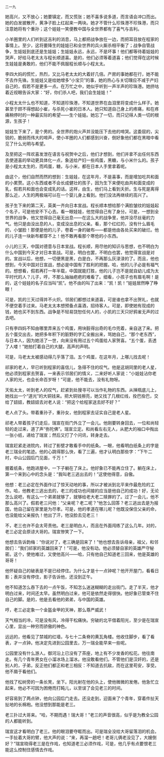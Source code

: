     二一九 

   她高兴，又不放心；她要镇定，而又慌张；她不喜多说多道，而言语会冲口而出。她的白发披散开，黄净子脸上红起来一两块。她才不管什么珍珠港不珍珠港，而只注意她将有个重孙；这个娃娃一笑便教中国与全世界都有了喜气与吉利。

   小羊圈里的人们听到这吉利的消息，马上都把战争放在一边，而把耳目放在程家的事情上。至少，这将要降生的娃娃已和全世界的兵火厮杀相平衡了；战争自管战争，生娃娃到底还是生娃娃；生娃娃永远，永远，不是坏事！他们都等待着娃娃的哭声，好给马老太太与程长顺道喜。是的，他们必须等着道喜；他们觉得在这时候生娃娃是勇敢的，他们不能不佩服程长顺与小程太太。

   李四大妈的慌忙，热烈，又比马老太太的大着好几倍。产房的事她都在行，她不能不去作先锋。生娃娃又是给她增多“小宝贝”的事，她的热心与关切理应不减于产妇自己的，假若不是更多一点。在万忙之中，她似乎听到一声半声的珍珠港。她挤咕着近视眼告诉大家：“好，你们杀人吧，我们会生娃娃！”

   小程太太什么也不知道，不知道珍珠港，不知道世界在血泪里将变成什么样子。她甚至于顾不得想起小崔，与杀死小崔的日本人。她只知道自己身上的疼痛，和在疼痛稍停时的一种最实际的希望——生个娃娃。她忘了一切，而只记得人类一切的根源，生孩子！

   娃娃生下来了，是个男的。全世界的炮火声并没能压下去他的啼哭。这委屈的，尖锐的，脆弱而伟大的啼声，使小羊圈的人们都感到兴奋，倒好象他们都在黑暗中看见了什么光明与希望。

   及至把这一阵欢喜发泄在语言与祝贺中之后，他们才想到，他们并拿不出任何东西去使道喜的举动更具体化一点，象送给产妇一些鸡蛋，黑糖，与小米什么的。孩子是小程太太生的，而鸡蛋，糖，与小米，都在日本人手里拿着呢。

   由这个，他们自然而然的想到：生娃娃，在这年月，不是喜事，而是增加吃共和面的小累赘。这小东西或者不会长成健壮的孩子，因为生下来便吃由共和面变成的乳，假若共和面也会变成乳的话。这样，由生，他们马上看到夭折。生与死是离得那么近，人生的两极端可以在一个婴儿身上看到。他们没法再继续的高兴了。

   孩子生下来的第二天，英美一齐向日本宣战。程长顺本想给那个满脸皱纹的娃娃起个名子，可是他安不下心去。看一眼娃娃，他觉得自己有了身分。可是，一想到全世界的战争，他又觉得自己毫无出息——在这么大的战争里，他并没尽丝毫的力气。他只是由没出息的人，变成没出息的父亲。看，那个红红的，没有什么眉毛的，小皱脸！那便是他的儿子，卷着一身的破布——都是他由各处买来的破烂。他的儿子连一块新布都穿不上！他不敢再看那个寒伧的小东西。

   小儿的三天，中国对德意与日本宣战。程长顺，用尽他的知识与思想，也不明白为什么中国到今天才对日本宣战。可是，明白也罢，不明白也罢，他觉得宣战是对的。宣战以后，他想，一切便黑是黑，白是白，不再那么灰渌渌的了。而且，他也想到，今天中国对日宣战，想必是中国有了胜利的把握。哈，他的儿子必是有福气的。想想看，假若再打一年半载，中国就能打胜，他的儿子岂不是就自幼儿成为太平时代的人？儿子，哼，不那么抽抽疤疤的难看了。细看，小孩子也有眉毛啊！是的，这个娃娃的名子应当叫“凯”。他不由的叫了出来：“凯！凯！”娃娃居然睁了睁眼！

   可是，凯的三天过得并不火炽。邻居们都想过来道喜，可是谁也拿不出贺礼，也就不便空着手过来。马老太太本想预备点喜酒，招待客人。可是，即使她有现成的钱，她也买不到东西。战争是不轻易饶恕任何人的，小凯的三天只好鸦雀无声的过去吧。

   只有李四妈不知由哪里弄来五个鸡蛋，用块脏得出奇的毛巾兜着，亲自送了来。把五个蛋交出去，她把多年积下的脏野的字汇全搬出来，骂她自己，“那个老东西”，与日本人，因为她活了一世，向来没有用过五个鸡蛋给人家贺喜。“五个蛋，丢透了人喽！”她拍打着自己的大腿，高声的声明。

   可是，马老太太被感动得几乎落了泪。五个鸡蛋，在这年月，上哪儿找去呢！

   祁家的老人，早已听到程家的喜信儿，急得不住的叹气。他是这胡同里的老人星，他必须到程家去贺喜，一来表示邻居们的情义，二来好听人家说：“小娃娃沾你老人家的光，也会长命百岁呀！”可是，他不能去，没有礼物呀。

   天佑太太，听到老人的叹气，赶紧到处搜寻可以当作礼物的东西。从掸瓶底儿上，她找出一个“道光”的大铜钱来。把大铜钱擦亮，她又找了几根红线，拴巴拴巴，交给了妞妞，教妞妞去对老人说：“把这个给程家送去好不好？”

   老人点了头。带着重孙子，重孙女，他到程家去证实自己是老人星。

   祁老人带着孩子们走后，瑞宣在街门外立了一会儿。他刚要转身回去，一位和尚轻轻的走过来，道了声“弥陀佛”。瑞宣立定。和尚看左右无人，从肥大的袖口中掏出一张小纸，递给了瑞宣；然后又打了个问讯，转身走去。

   瑞宣赶紧走进院内，转过了影壁才敢看手中的纸条。一眼，他看明白纸条上的字是老三瑞全的笔迹。他的心跳得那么快，看了三遍，他才认明白那些字：“下午二时，中山公园后门见面，千万！”

   握着纸条，他跑进屋中，一下子躺在了床上。他好象已不能再立住了。躺在床上，第一个来到心中的念头是：“我叫老三逃出去的！”这使他得意，自傲。

   他想：老三必定在外面作过了惊天动地的事，所以才被派到北平来作最危险的工作。哈，他教老三逃出去的，老三的成功也间接的应当是他自己的成功！好，无论怎么说吧，有这么一个弟弟就够了，就够给老大老二赎罪的了。过了一会儿，他不那么高兴了。假若老三问他：“父亲呢？老二呢？”他怎么回答？老三逃出去是为报国，他自己留在家里是为尽孝。可是，他的孝道在哪儿呢？他既没保住父亲的命，也没能给父亲报仇！他出了汗，他没脸去见老三！

   不，老三也许不会太苛责他。老三是明白人，而且在外面闯练了这么几年。对的，老三必定会原谅大哥的。瑞宣惨笑了一下。

   他想去告诉韵梅：“你说对了，老三确是回来了！”他也想去告诉母亲，祖父，和邻居们：“我们祁家的英雄回来了！”可是，他没有动。他必须替自家的英雄严守秘密。这个，使他难过，又使他高兴——哈，只有他自己知道老三回来，他是英雄的哥哥！

   他怀疑自己的破表是不是已经停住。为什么才是十一点钟呢？他开开屋门，看看日影；表并没有停住，影子告诉他，还没到正午。

   他不知道怎么吞下去的一点午饭，不知怎么迷迷糊糊的走出街门。走了半天，他才明白过来，时间还太早。虽然明白过来，他可是依然走得很快。他好象已管束不住自己的脚。是的，他是去看他的弟弟，与中国的英雄。

   哼，老三必定象一个金盔金甲的天神，那么尊严威武！

   天气相当的冷，可是没有风，冷得干松痛快。穷破的北平借着阳光，至少是在瑞宣心里，显出一种穷而骄傲的神色。

   远远的，他看见了禁城的红墙，与七十二条脊的黄瓦角楼。他收住脚步，看了看表，才一点钟。他决定先进到公园里去，万一瑞全能早来一些呢。

   公园里没有什么游人。御河沿上已没有了茶座，地上有不少发香的松花。他往南走。有几个青年男女在小溜冰场上溜冰。他没敢看他们。不管他们是汉奸的，还是别人的，子弟，反正他们都正和老三相反：不知道去抗敌，而在这里苟安，享受。他不屑于看他们。

   他找了松树旁的一条长凳，坐下。阳光射在他的头上，使他微微的发倦。他急忙立起来，他必不可因为困倦而打盹儿，以至误了会见老三的时间。

   好容易到了两点钟，他向公园后门走去。还没走到，迎面来了个青年，穿着件扯天扯地的长棉袍。他没想到那能是老三。

   老三扑过大哥来。“哈，不期而遇！瑞大哥！”老三的声音很高，似乎是为教全公园的人都能听到。

   瑞宣这才看明白了老三。他的眼泪要夺眶而出。可是瑞全没给大哥留落泪的机会。一手扯着大哥的臂，他大声的说：“来，再溜一趟吧！老哥儿俩老没见了，大嫂倒好？”瑞宣晓得老三是在作戏，也知道老三必须作戏，可是，他几乎有点要恨老三能这么控制住感情去作戏。


